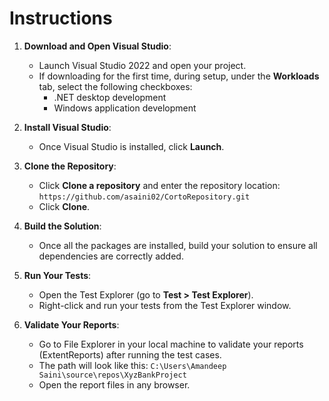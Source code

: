 # Instructions

1. **Download and Open Visual Studio**:
   - Launch Visual Studio 2022 and open your project.
   - If downloading for the first time, during setup, under the **Workloads** tab, select the following checkboxes:
     - .NET desktop development
     - Windows application development

2. **Install Visual Studio**:
   - Once Visual Studio is installed, click **Launch**.

3. **Clone the Repository**:
   - Click **Clone a repository** and enter the repository location: `https://github.com/asaini02/CortoRepository.git`
   - Click **Clone**.

4. **Build the Solution**:
   - Once all the packages are installed, build your solution to ensure all dependencies are correctly added.

5. **Run Your Tests**:
   - Open the Test Explorer (go to **Test > Test Explorer**).
   - Right-click and run your tests from the Test Explorer window.

6. **Validate Your Reports**:
   - Go to File Explorer in your local machine to validate your reports (ExtentReports) after running the test cases.
   - The path will look like this: `C:\Users\Amandeep Saini\source\repos\XyzBankProject`
   - Open the report files in any browser.
